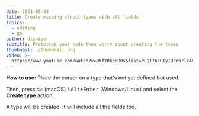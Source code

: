 ```yaml
---
date: 2021-05-24
title: Create missing struct types with all fields
topics:
  - editing
  - go
author: dlsniper
subtitle: Prototype your code then worry about creating the types
thumbnail: ./thumbnail.png
video: >-
  https://www.youtube.com/watch?v=OKfYRk3nO0s&list=PLQ176FUIyIUZrbrlz4AY1V8VzBJKZyVlW&index=39
---
```


**How to use:**
Place the cursor on a type that's not yet defined but used.

Then, press <kbd>⌥⏎</kbd> (macOS) / <kbd>Alt+Enter</kbd> (Windows/Linux) and select the **Create type** action.

A type will be created. It will include all the fields too.
